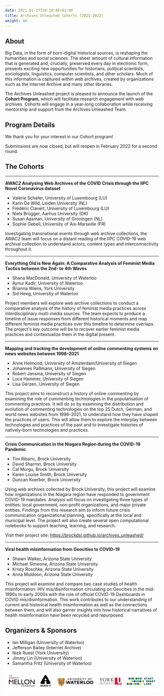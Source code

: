 ```yaml
---
date: 2021-01-27T20:10:46+01:00
title: Archives Unleashed Cohorts (2021-2022)
weight: 40
---
```


## About

Big Data, in the form of born-digital historical sources, is reshaping the humanities and social sciences. The sheer amount of cultural information that is generated and, crucially, preserved every day in electronic form, presents exciting new opportunities for historians, political scientists, sociologists, linguistics, computer scientists, and other scholars. Much of this information is captured within web archives, created by organizations such as the Internet Archive and many other libraries.

The Archives Unleashed project is pleased to announce the launch of the **Cohort Program**, which will facilitate research engagement with web archives. Cohorts will engage in a year-long collaboration while receiving mentorship and support from the Archives Unleashed Team.

## Program Details

We thank you for your interest in our Cohort program!

Submissions are now closed, but will reopen in February 2022 for a second round.

## The Cohorts

---

**AWAC2 Analysing Web Archives of the COVID Crisis through the IIPC Novel Coronavirus dataset**

* Valérie Schafer, University of Luxembourg (LU)
* Karin De Wild, Leiden University (NL)
* Frédéric Clavert, University of Luxembourg (LU)
* Niels Brügger, Aarhus University (DK)
* Susan Aasman, University of Groningen (NL)
* Sophie Gebeil, University of Aix-Marseille (FR)

Investigating transnational events through web archive collections, the AWAC2 team will focus on a distant reading of the IIPC COVID-19 web archival collection to understand actors, content types and interconnectivity throughout it.

---

**Everything Old is New Again: A Comparative Analysis of Feminist Media Tactics between the 2nd- to 4th Waves** 

* Shana MacDonald, University of Waterloo
* Aynur Kadir, University of Waterloo
* Brianna Wiens, York University
* Sid Heeg, University of Waterloo

Project members will explore web archive collections to conduct a comparative analysis of the history of feminist media practices across interdisciplinary multi-media sources. The team expects to produce a timeline of issue responses from different historical moments and map different feminist media practices over this timeline to determine overlaps. The project's key outcome will be to recover earlier feminist media practices and contextualize them in the digital present.

---

**Mapping and tracking the development of online commenting systems on news websites between 1996–2021**

* Anne Helmond, University of Amsterdam/University of Siegen
* Johannes Paßmann, University of Siegen
* Robert Jansma, University of Siegen
* Luca Hammer, University of Siegen
* Lisa Gerzen, University of Siegen

This project aims to reconstruct a history of online commenting by examining the role of commenting technologies in the popularisation of commenting practices. It will do so by examining the distribution and evolution of commenting technologies on the top 25 Dutch, German, and world news websites from 1996–2021, to understand how they have shaped the practices of users. This will allow them to explore the interplay between technologies and practices of the past and to investigate histories of natively-born technologies and practices.

---

**Crisis Communication in the Niagara Region during the COVID-19 Pandemic**

* Tim Ribaric, Brock University
* David Sharron, Brock University
* Cal Murgu, Brock University
* Karen Louise Smith, Brock University
* Duncan Koerber, Brock University

Using web archives collected by Brock University, this project will examine how organizations in the Niagara region have responded to government COVID-19 mandates. Analysis will focus on investigating three types of entities: local government, non-profit organizations, and major private entities. Findings from this research aim to inform future crisis communication organizational planning, specifically at the local and municipal level. The project will also create several open computational notebooks to support teaching, learning, and research.

Visit their project site: https://brockdsl.github.io/archives_unleashed/

---

**Viral health misinformation from Geocities to COVID-19**

* Shawn Walker, Arizona State University
* Michael Simeone, Arizona State University
* Kristy Roschke, Arizona State University
* Anna Muldoon, Arizona State University

This project will examine and compare two case studies of health misinformation: HIV mis/disinformation circulating on Geocities in the mid-1990s to early 2000s with the role of official COVID-19 Dashboards in COVID mis/disinformation. This work contributes to our understanding of current and historical health misinformation as well as the connections between them, and will also garner insights into how historical narratives of health misinformation have been recycled and repurposed.

## Organizers & Sponsors

* Ian Milligan (University of Waterloo) 
* Jefferson Bailey (Internet Archive) 
* Nick Ruest (York University)
* Jimmy Lin (University of Waterloo)
* Samantha Fritz (University of Waterloo)

![Cohort Sponsors](/images/logo-AUII-cohort-sponsors.png)
